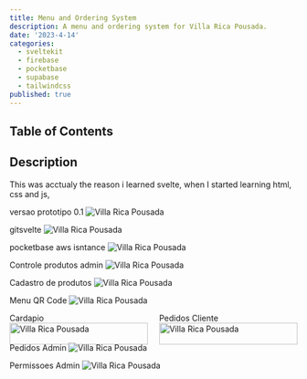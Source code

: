 ```yaml
---
title: Menu and Ordering System
description: A menu and ordering system for Villa Rica Pousada.
date: '2023-4-14'
categories:
  - sveltekit
  - firebase
  - pocketbase
  - supabase
  - tailwindcss
published: true
---
```


## Table of Contents

## Description

This was acctualy the reason i learned svelte, when I started learning html, css and js,

versao prototipo 0.1
![Villa Rica Pousada](pousada0.1.png)

gitsvelte
![Villa Rica Pousada](svelte-git.png)

pocketbase aws isntance
![Villa Rica Pousada](pocketbase-pousada01.png)

Controle produtos admin
![Villa Rica Pousada](pousada-controle-prod.png)

Cadastro de produtos
![Villa Rica Pousada](pousada-cadastro-prod.png)

Menu QR Code
![Villa Rica Pousada](pousada-tela-quarto.png)

<div style="display:flex; flex-direction:row;">
  <div style="flex:1; padding-right:10px;">
    Cardapio
    <br>
    <img src="pousada-cardapio.png" alt="Villa Rica Pousada" width="100%">
  </div>
  <div style="flex:1; padding-left:10px;">
    Pedidos Cliente
    <br>
    <img src="pousada-pedidos-cliente.png" alt="Villa Rica Pousada" width="100%">
  </div>
</div>

Pedidos Admin
![Villa Rica Pousada](pousada-pedidos.png)

Permissoes Admin
![Villa Rica Pousada](pousada-perms-func.png)

